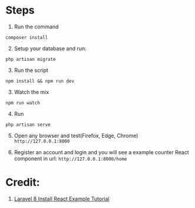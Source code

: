 
# Steps

1. Run the command

```
composer install
```

2. Setup your database and run:

``
php artisan migrate
``

3. Run the script 

``
npm install && npm run dev
``

3. Watch the mix

``
npm run watch
``

4. Run

``
php artisan serve
``

5. Open any browser  and test(Firefox, Edge, Chrome)
``
http://127.0.0.1:8000
``

6. Register an account and login and you will see a example counter React component in url:
``
http://127.0.0.1:8000/home
``

# Credit: 
1.  [Laravel 8 Install React Example Tutorial](https://www.itsolutionstuff.com/post/laravel-8-install-react-example-tutorialexample.html)
